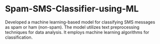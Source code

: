 # Spam-SMS-Classifier-using-ML
Developed a machine learning-based model for classifying SMS messages as spam or ham (non-spam). 
The model utilizes text preprocessing techniques for data analysis. It employs machine learning algorithms for classification.
